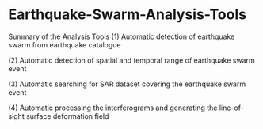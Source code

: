 # Earthquake-Swarm-Analysis-Tools

Summary of the Analysis Tools
(1) Automatic detection of earthquake swarm from earthquake catalogue

(2) Automatic detection of spatial and temporal range of earthquake swarm event

(3) Automatic searching for SAR dataset covering the earthquake swarm event

(4) Automatic processing the interferograms and generating the line-of-sight surface deformation field


